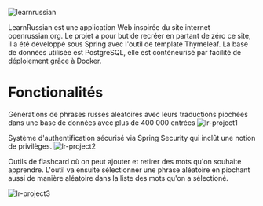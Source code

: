 ![learnrussian](https://user-images.githubusercontent.com/99363563/154224118-b7a8410d-1a40-4763-9213-540c749c98bb.jpg)

LearnRussian est une application Web inspirée du site internet openrussian.org. 
Le projet a pour but de recréer en partant de zéro ce site, il a été développé sous Spring avec l'outil de template Thymeleaf.
La base de données utilisée est PostgreSQL, elle est conténeurisé par facilité de déploiement grâce à Docker.

# Fonctionalités

Générations de phrases russes aléatoires avec leurs traductions piochées dans une base de données avec plus de 400 000 entrées
![lr-project1](https://user-images.githubusercontent.com/99363563/154224893-fa45036f-4ae5-4ae3-92cd-66c498d10478.jpg)

Système d'authentification sécurisé via Spring Security qui inclût une notion de privilèges.
![lr-project2](https://user-images.githubusercontent.com/99363563/154224957-a2ded4b2-b6ae-4564-87c8-e1dd28771d91.jpg)

Outils de flashcard où on peut ajouter et retirer des mots qu'on souhaite apprendre.
L'outil va ensuite sélectionner une phrase aléatoire en piochant aussi de manière aléatoire dans la liste des mots qu'on a sélectioné.

![lr-project3](https://user-images.githubusercontent.com/99363563/154225210-ad4214a7-cf63-4dba-a6b4-143b05dd06db.jpg)
